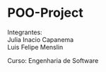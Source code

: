 # POO-Project

Integrantes:<br>
Julia Inacio Capanema<br>
Luis Felipe Menslin<br>

Curso: Engenharia de Software
